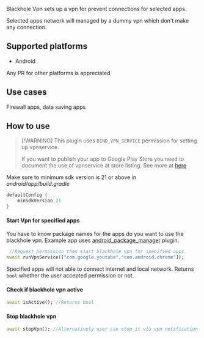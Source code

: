 Blackhole Vpn sets up a vpn for prevent connections for selected apps.

Selected apps network will managed by a dummy vpn which don't make any
connection.

## Supported platforms

- Android

Any PR for other platforms is appreciated

## Use cases

Firewall apps, data saving apps

## How to use

> [!WARNING] This plugin uses `BIND_VPN_SERVICE` permission for setting up
> vpnservice.
>
> If you want to publish your app to Google Play Store you need to document the
> use of vpnservice at store listing. See more at
> [here](https://support.google.com/googleplay/android-developer/answer/9888170#vpn)

Make sure to minimum sdk version is 21 or above in _android/app/build.gradle_

```gradle
defaultConfig {
    minSdkVersion 21
}
```

#### Start Vpn for specified apps

You have to know package names for the apps do you want to use the blackhole
vpn. Example app uses
[android_package_manager](https://pub.dev/packages/android_package_manager)
plugin.

```dart
 //Request permission then start blackhole vpn for specified apps
await runVpnService(["com.google.youtube","com.android.chrome"]);
```

Specified apps will not able to connect internet and local network. Returns
`bool` whether the user accepted permission or not.

#### Check if blackhole vpn active

```dart
await isActive(); //Returns bool
```

#### Stop blackhole vpn

```dart
await stopVpn(); //Alternatively user can stop it via vpn notification or system settings
```
